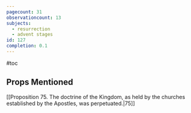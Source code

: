 ```yaml
---
pagecount: 31
observationcount: 13
subjects:
  - resurrection
  - advent stages
id: 127
completion: 0.1
---
```

#toc

## Props Mentioned
[[Proposition 75. The doctrine of the Kingdom, as held by the churches established by the Apostles, was perpetuated.|75]] 
